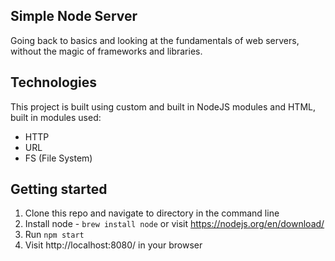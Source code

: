 ## Simple Node Server

Going back to basics and looking at the fundamentals of web servers, without the magic of frameworks and libraries.

## Technologies

This project is built using custom and built in NodeJS modules and HTML, built in modules used:

- HTTP
- URL
- FS (File System)

## Getting started

1. Clone this repo and navigate to directory in the command line
2. Install node - `brew install node` or visit https://nodejs.org/en/download/
3. Run `npm start`
4. Visit http://localhost:8080/ in your browser


